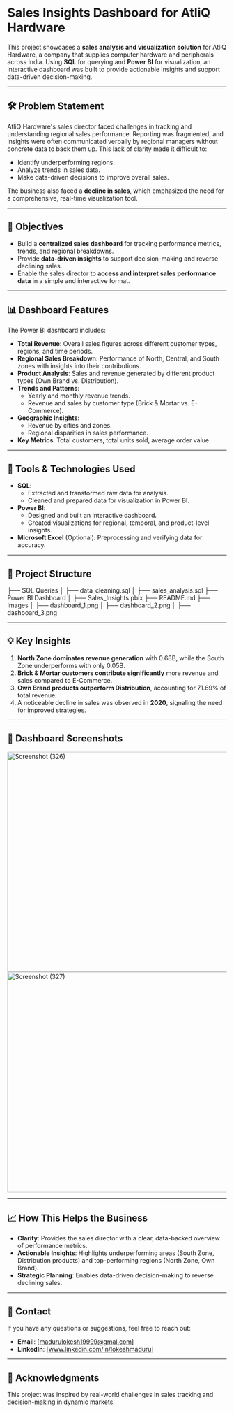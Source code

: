 # Sales Insights Dashboard for AtliQ Hardware

This project showcases a **sales analysis and visualization solution** for AtliQ Hardware, a company that supplies computer hardware and peripherals across India. Using **SQL** for querying and **Power BI** for visualization, an interactive dashboard was built to provide actionable insights and support data-driven decision-making.

---

## 🛠️ Problem Statement
AtliQ Hardware's sales director faced challenges in tracking and understanding regional sales performance. Reporting was fragmented, and insights were often communicated verbally by regional managers without concrete data to back them up. This lack of clarity made it difficult to:
- Identify underperforming regions.
- Analyze trends in sales data.
- Make data-driven decisions to improve overall sales.

The business also faced a **decline in sales**, which emphasized the need for a comprehensive, real-time visualization tool.

---

## 🎯 Objectives
- Build a **centralized sales dashboard** for tracking performance metrics, trends, and regional breakdowns.
- Provide **data-driven insights** to support decision-making and reverse declining sales.
- Enable the sales director to **access and interpret sales performance data** in a simple and interactive format.

---

## 📊 Dashboard Features
The Power BI dashboard includes:
- **Total Revenue**: Overall sales figures across different customer types, regions, and time periods.
- **Regional Sales Breakdown**: Performance of North, Central, and South zones with insights into their contributions.
- **Product Analysis**: Sales and revenue generated by different product types (Own Brand vs. Distribution).
- **Trends and Patterns**:
  - Yearly and monthly revenue trends.
  - Revenue and sales by customer type (Brick & Mortar vs. E-Commerce).
- **Geographic Insights**:
  - Revenue by cities and zones.
  - Regional disparities in sales performance.
- **Key Metrics**: Total customers, total units sold, average order value.

---

## 🚀 Tools & Technologies Used
- **SQL**:
  - Extracted and transformed raw data for analysis.
  - Cleaned and prepared data for visualization in Power BI.
- **Power BI**:
  - Designed and built an interactive dashboard.
  - Created visualizations for regional, temporal, and product-level insights.
- **Microsoft Excel** (Optional): Preprocessing and verifying data for accuracy.

---

## 📂 Project Structure
├── SQL Queries │ ├── data_cleaning.sql │ ├── sales_analysis.sql ├── Power BI Dashboard │ ├── Sales_Insights.pbix ├── README.md ├── Images │ ├── dashboard_1.png │ ├── dashboard_2.png │ ├── dashboard_3.png

---

## 💡 Key Insights
1. **North Zone dominates revenue generation** with 0.68B, while the South Zone underperforms with only 0.05B.
2. **Brick & Mortar customers contribute significantly** more revenue and sales compared to E-Commerce.
3. **Own Brand products outperform Distribution**, accounting for 71.69% of total revenue.
4. A noticeable decline in sales was observed in **2020**, signaling the need for improved strategies.

---

## 🔗 Dashboard Screenshots
<img width="1171" height="504" alt="Screenshot (326)" src="https://github.com/user-attachments/assets/f0ca5082-6fa2-4cad-9dc3-148dfdde02f0" />

<img width="1167" height="505" alt="Screenshot (327)" src="https://github.com/user-attachments/assets/631ae3ee-dcf1-4936-bf13-cca7cdc68f1c" />

---

## 📈 How This Helps the Business
- **Clarity**: Provides the sales director with a clear, data-backed overview of performance metrics.
- **Actionable Insights**: Highlights underperforming areas (South Zone, Distribution products) and top-performing regions (North Zone, Own Brand).
- **Strategic Planning**: Enables data-driven decision-making to reverse declining sales.

---

## 📧 Contact
If you have any questions or suggestions, feel free to reach out:
- **Email**: [madurulokesh19999@gmal.com]
- **LinkedIn**: [www.linkedin.com/in/lokeshmaduru]

---

## 🤝 Acknowledgments
This project was inspired by real-world challenges in sales tracking and decision-making in dynamic markets.
